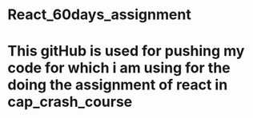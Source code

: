 # React_60days_assignment


# This gitHub is used for pushing my code for which i am using for the doing the assignment of react in cap_crash_course